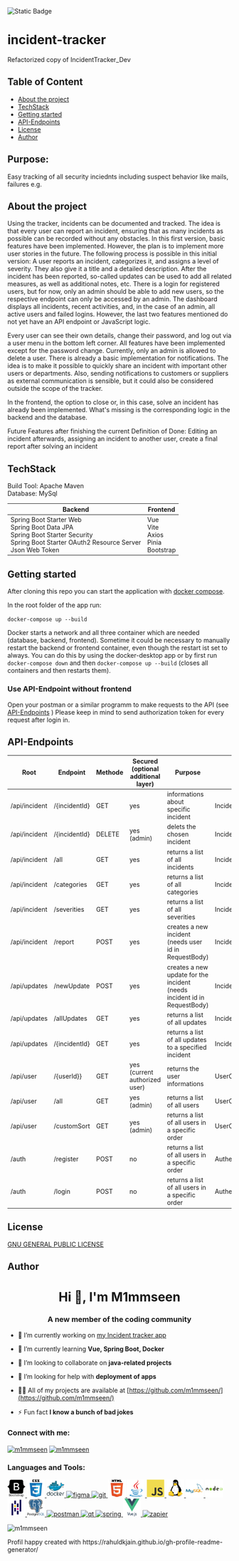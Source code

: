 <img alt="Static Badge" src="https://img.shields.io/badge/Project level-Advanced/Capstone-blue">




# incident-tracker
Refactorized copy of IncidentTracker_Dev
## Table of Content
- [About the project](README.md#about-the-project)
- [TechStack](README.md#TechStack)
- [Getting started](README.md#getting-started)
- [API-Endpoints](README.md#api-endpoints)
- [License](README.md#license)
- [Author](README.md#author)

## Purpose: 
Easy tracking of all security inciednts including suspect behavior like mails, failures e.g.

## About the project
Using the tracker, incidents can be documented and tracked. The idea is that every user can report an incident, ensuring that as many incidents as possible can be recorded without any obstacles. In this first version, basic features have been implemented. However, the plan is to implement more user stories in the future. The following process is possible in this initial version:
A user reports an incident, categorizes it, and assigns a level of severity. They also give it a title and a detailed description. After the incident has been reported, so-called updates can be used to add all related measures, as well as additional notes, etc.
There is a login for registered users, but for now, only an admin should be able to add new users, so the respective endpoint can only be accessed by an admin.
The dashboard displays all incidents, recent activities, and, in the case of an admin, all active users and failed logins. However, the last two features mentioned do not yet have an API endpoint or JavaScript logic.

Every user can see their own details, change their password, and log out via a user menu in the bottom left corner. All features have been implemented except for the password change. Currently, only an admin is allowed to delete a user.
There is already a basic implementation for notifications. The idea is to make it possible to quickly share an incident with important other users or departments.
Also, sending notifications to customers or suppliers as external communication is sensible, but it could also be considered outside the scope of the tracker.

In the frontend, the option to close or, in this case, solve an incident has already been implemented. What's missing is the corresponding logic in the backend and the database.

Future Features after finishing the current Definition of Done:
Editing an incident afterwards, assigning an incident to another user, create a final report after solving an incident

## TechStack

Build Tool: Apache Maven <br>
Database: MySql

| Backend  | Frontend |
| -------------| ------------- |
| Spring Boot Starter Web <br> Spring Boot Data JPA <br> Spring Boot Starter Security <br> Spring Boot Starter OAuth2 Resource Server <br> Json Web Token | Vue <br> Vite <br> Axios <br> Pinia <br> Bootstrap |


## Getting started

After cloning this repo you can start the application with [docker compose](https://docs.docker.com/compose/gettingstarted/).

In the root folder of the app run:

`docker-compose up --build`

Docker starts a network and all three container which are needed (database, backend, frontend). Sometime it could be necessary to manually restart the backend or frontend container, even though the restart ist set to always. You can do this by using the docker-desktop app or by first run `docker-compose down` and then `docker-compose up --build` (closes all containers and then restarts them).

### Use API-Endpoint without frontend

Open your postman or a similar programm to make requests to the API (see [API-Endpoints](README.md#api-endpoints) )
Please keep in mind to send authorization token for every request after login in.
## API-Endpoints

  Root | Endpoint | Methode | Secured (optional additional layer) | Purpose | Controller |
| -------- | -------- | -------- | -------- | -------- |-------- |
| /api/incident   | /{incidentId}    | GET     |  yes    | informations about specific incident | IncidentController |
| /api/incident    | /{incidentId}     | DELETE     | yes (admin)     | delets the chosen incident | IncidentController |
| /api/incident    | /all     | GET     | yes  | returns a list of all incidents | IncidentController |
| /api/incident    | /categories     | GET     | yes  | returns a list of all categories | IncidentController |
| /api/incident    | /severities     | GET     | yes  | returns a list of all severities | IncidentController |
| /api/incident    | /report    | POST     | yes  | creates a new incident (needs user id in RequestBody) | IncidentController |
| /api/updates    | /newUpdate     | POST     | yes  | creates a new update for the incident (needs incident id in RequestBody) | IncidentUpdatesController |
| /api/updates   | /allUpdates     | GET     | yes  | returns a list of all updates | IncidentUpdatesController |
| /api/updates    | /{incidentId}     | GET     | yes  | returns a list of all updates to a specified incident | IncidentUpdatesController |
| /api/user    | /{userId}}     | GET     | yes (current authorized user) | returns the user informations | UserController |
| /api/user    | /all     | GET     | yes (admin)  | returns a list of all users | UserController |
| /api/user    | /customSort     | GET     | yes (admin)  | returns a list of all users in a specific order | UserController |
| /auth    | /register     | POST     | no  | returns a list of all users in a specific order | AuthenticationController |
| /auth    | /login   | POST     | no  | returns a list of all users in a specific order | AuthenticationController |


## License

[GNU GENERAL PUBLIC LICENSE](LICENSE)

## Author

<h1 align="center">Hi 👋, I'm M1mmseen</h1>
<h3 align="center">A new member of the coding community</h3>

- 🔭 I’m currently working on [my Incident tracker app](https://github.com/m1mmseen/incident-tracker/)

- 🌱 I’m currently learning **Vue, Spring Boot, Docker**

- 👯 I’m looking to collaborate on **java-related projects**

- 🤝 I’m looking for help with **deployment of apps**

- 👨‍💻 All of my projects are available at [https://github.com/m1mmseen/](https://github.com/m1mmseen/)

- ⚡ Fun fact **I know a bunch of bad jokes**

<h3 align="left">Connect with me:</h3>
<p align="left">
<a href="https://stackoverflow.com/users/m1mmseen" target="blank"><img align="center" src="https://raw.githubusercontent.com/rahuldkjain/github-profile-readme-generator/master/src/images/icons/Social/stack-overflow.svg" alt="m1mmseen" height="30" width="40" /></a>
<a href="https://www.leetcode.com/m1mmseen" target="blank"><img align="center" src="https://raw.githubusercontent.com/rahuldkjain/github-profile-readme-generator/master/src/images/icons/Social/leet-code.svg" alt="m1mmseen" height="30" width="40" /></a>
</p>

<h3 align="left">Languages and Tools:</h3>
<p align="left"> <a href="https://getbootstrap.com" target="_blank" rel="noreferrer"> <img src="https://raw.githubusercontent.com/devicons/devicon/master/icons/bootstrap/bootstrap-plain-wordmark.svg" alt="bootstrap" width="40" height="40"/> </a> <a href="https://www.w3schools.com/css/" target="_blank" rel="noreferrer"> <img src="https://raw.githubusercontent.com/devicons/devicon/master/icons/css3/css3-original-wordmark.svg" alt="css3" width="40" height="40"/> </a> <a href="https://www.docker.com/" target="_blank" rel="noreferrer"> <img src="https://raw.githubusercontent.com/devicons/devicon/master/icons/docker/docker-original-wordmark.svg" alt="docker" width="40" height="40"/> </a> <a href="https://www.figma.com/" target="_blank" rel="noreferrer"> <img src="https://www.vectorlogo.zone/logos/figma/figma-icon.svg" alt="figma" width="40" height="40"/> </a> <a href="https://git-scm.com/" target="_blank" rel="noreferrer"> <img src="https://www.vectorlogo.zone/logos/git-scm/git-scm-icon.svg" alt="git" width="40" height="40"/> </a> <a href="https://www.w3.org/html/" target="_blank" rel="noreferrer"> <img src="https://raw.githubusercontent.com/devicons/devicon/master/icons/html5/html5-original-wordmark.svg" alt="html5" width="40" height="40"/> </a> <a href="https://www.java.com" target="_blank" rel="noreferrer"> <img src="https://raw.githubusercontent.com/devicons/devicon/master/icons/java/java-original.svg" alt="java" width="40" height="40"/> </a> <a href="https://developer.mozilla.org/en-US/docs/Web/JavaScript" target="_blank" rel="noreferrer"> <img src="https://raw.githubusercontent.com/devicons/devicon/master/icons/javascript/javascript-original.svg" alt="javascript" width="40" height="40"/> </a> <a href="https://www.linux.org/" target="_blank" rel="noreferrer"> <img src="https://raw.githubusercontent.com/devicons/devicon/master/icons/linux/linux-original.svg" alt="linux" width="40" height="40"/> </a> <a href="https://www.mysql.com/" target="_blank" rel="noreferrer"> <img src="https://raw.githubusercontent.com/devicons/devicon/master/icons/mysql/mysql-original-wordmark.svg" alt="mysql" width="40" height="40"/> </a> <a href="https://nodejs.org" target="_blank" rel="noreferrer"> <img src="https://raw.githubusercontent.com/devicons/devicon/master/icons/nodejs/nodejs-original-wordmark.svg" alt="nodejs" width="40" height="40"/> </a> <a href="https://pandas.pydata.org/" target="_blank" rel="noreferrer"> <img src="https://raw.githubusercontent.com/devicons/devicon/2ae2a900d2f041da66e950e4d48052658d850630/icons/pandas/pandas-original.svg" alt="pandas" width="40" height="40"/> </a> <a href="https://www.postgresql.org" target="_blank" rel="noreferrer"> <img src="https://raw.githubusercontent.com/devicons/devicon/master/icons/postgresql/postgresql-original-wordmark.svg" alt="postgresql" width="40" height="40"/> </a> <a href="https://postman.com" target="_blank" rel="noreferrer"> <img src="https://www.vectorlogo.zone/logos/getpostman/getpostman-icon.svg" alt="postman" width="40" height="40"/> </a> <a href="https://www.qt.io/" target="_blank" rel="noreferrer"> <img src="https://upload.wikimedia.org/wikipedia/commons/0/0b/Qt_logo_2016.svg" alt="qt" width="40" height="40"/> </a> <a href="https://spring.io/" target="_blank" rel="noreferrer"> <img src="https://www.vectorlogo.zone/logos/springio/springio-icon.svg" alt="spring" width="40" height="40"/> </a> <a href="https://vuejs.org/" target="_blank" rel="noreferrer"> <img src="https://raw.githubusercontent.com/devicons/devicon/master/icons/vuejs/vuejs-original-wordmark.svg" alt="vuejs" width="40" height="40"/> </a> <a href="https://zapier.com" target="_blank" rel="noreferrer"> <img src="https://www.vectorlogo.zone/logos/zapier/zapier-icon.svg" alt="zapier" width="40" height="40"/> </a> </p>

<p><img align="center" src="https://github-readme-stats.vercel.app/api/top-langs?username=m1mmseen&show_icons=true&locale=en&layout=compact" alt="m1mmseen" /></p>

<p>Profil happy created with https://rahuldkjain.github.io/gh-profile-readme-generator/</p>
